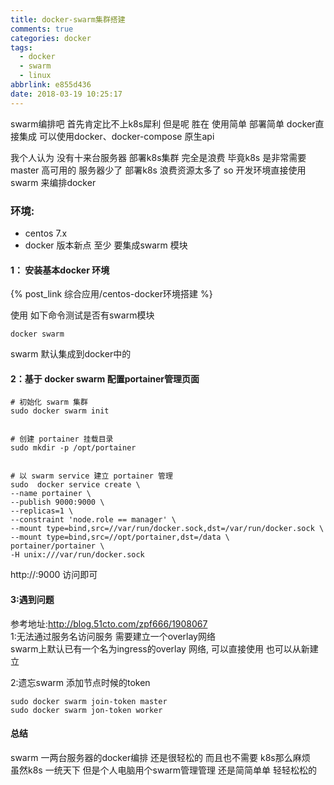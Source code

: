 ```yaml
---
title: docker-swarm集群搭建
comments: true
categories: docker
tags:
  - docker
  - swarm
  - linux
abbrlink: e855d436
date: 2018-03-19 10:25:17
---
```

swarm编排吧  首先肯定比不上k8s犀利 但是呢 胜在 使用简单 部署简单
docker直接集成   可以使用docker、docker-compose 原生api 
 
我个人认为 没有十来台服务器 部署k8s集群  完全是浪费  毕竟k8s 是非常需要 master 高可用的   服务器少了 部署k8s 浪费资源太多了  so  开发环境直接使用 swarm 来编排docker 

### 环境:
* centos 7.x
* docker  版本新点   至少 要集成swarm 模块  
#### 1： 安装基本docker 环境 
{% post_link 综合应用/centos-docker环境搭建 %}

使用 如下命令测试是否有swarm模块
```
docker swarm 
```
swarm 默认集成到docker中的
#### 2：基于 docker swarm  配置portainer管理页面
```
# 初始化 swarm 集群  
sudo docker swarm init 


# 创建 portainer 挂载目录
sudo mkdir -p /opt/portainer


# 以 swarm service 建立 portainer 管理 
sudo  docker service create \
--name portainer \
--publish 9000:9000 \
--replicas=1 \
--constraint 'node.role == manager' \
--mount type=bind,src=//var/run/docker.sock,dst=/var/run/docker.sock \
--mount type=bind,src=//opt/portainer,dst=/data \
portainer/portainer \
-H unix:///var/run/docker.sock
```
http://<ip>:9000 访问即可 
#### 3:遇到问题
参考地址:http://blog.51cto.com/zpf666/1908067   
1:无法通过服务名访问服务 
需要建立一个overlay网络  
swarm上默认已有一个名为ingress的overlay 网络, 可以直接使用
也可以从新建立     

2:遗忘swarm 添加节点时候的token
```
sudo docker swarm join-token master
sudo docker swarm jon-token worker 
```
#### 总结
swarm 一两台服务器的docker编排 还是很轻松的  而且也不需要 k8s那么麻烦  
虽然k8s 一统天下  但是个人电脑用个swarm管理管理 还是简简单单 轻轻松松的 

